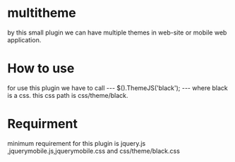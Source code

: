 multitheme
==========

by this small plugin we can have multiple themes in web-site or mobile web application.


How to use
==========

for use this plugin we have to call ---  $().ThemeJS('black'); --- where black is a css. this css path is css/theme/black.

Requirment
==========
minimum requirement for this plugin is jquery.js ,jquerymobile.js,jquerymobile.css
and css/theme/black.css

